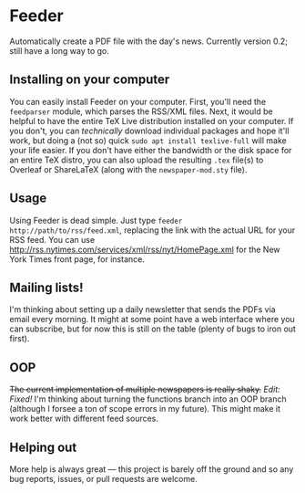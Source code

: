 # Feeder
Automatically create a PDF file with the day's news. Currently version 0.2; still have a long way to go. 

## Installing on your computer
You can easily install Feeder on your computer. First, you'll need the `feedparser` module, which parses the RSS/XML files. Next, it would be helpful to have the entire TeX Live distribution installed on your computer. If you don't, you can *technically* download individual packages and hope it'll work, but doing a (not so) quick `sudo apt install texlive-full` will make your life easier. If you don't have either the bandwidth or the disk space for an entire TeX distro, you can also upload the resulting `.tex` file(s) to Overleaf or ShareLaTeX (along with the `newspaper-mod.sty` file). 

## Usage
Using Feeder is dead simple. Just type `feeder http://path/to/rss/feed.xml`, replacing the link with the actual URL for your RSS feed. You can use http://rss.nytimes.com/services/xml/rss/nyt/HomePage.xml for the New York Times front page, for instance. 

## Mailing lists!
I'm thinking about setting up a daily newsletter that sends the PDFs via email every morning. It might at some point have a web interface where you can subscribe, but for now this is still on the table (plenty of bugs to iron out first). 

## OOP
~~The current implementation of multiple newspapers is really shaky.~~ *Edit: Fixed!* I'm thinking about turning the functions branch into an OOP branch (although I forsee a ton of scope errors in my future). This might make it work better with different feed sources. 

## Helping out
More help is always great — this project is barely off the ground and so any bug reports, issues, or pull requests are welcome. 
